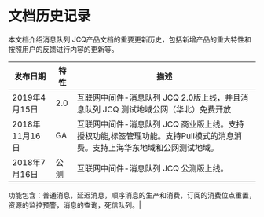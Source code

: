 # 文档历史记录

本文档介绍消息队列 JCQ产品文档的重要更新历史，包括新增产品的重大特性和按照用户的反馈进行内容的更新等。

|发布日期|特性|描述|
|-|-|-|
|2019年4月15日|2.0|互联网中间件-消息队列 JCQ 2.0版上线，并且消息队列 JCQ 测试地域公网（华北）免费开放|
|2018年11月16日|GA|互联网中间件-消息队列 JCQ 商业版上线。支持授权功能,标签管理功能。支持Pull模式的消息消费。支持上海华东地域和公网测试地域。|
|2018年7月16日|公测|互联网中间件-消息队列 JCQ 公测版上线。

功能包含：普通消息，延迟消息，顺序消息的生产和消费，订阅的消费位点重置，资源的监控预警，消息的查询，死信队列。|
